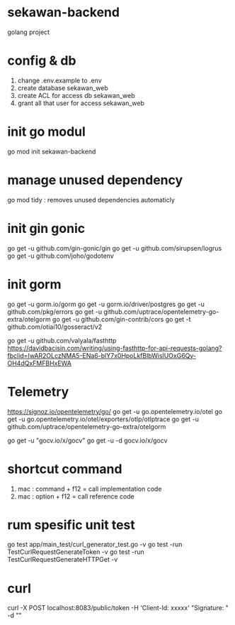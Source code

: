 # sekawan-backend
golang project

# config & db
1. change .env.example to .env
2. create database sekawan_web
3. create ACL for access db sekawan_web
4. grant all that user for access sekawan_web

# init go modul
go mod init sekawan-backend

# manage unused dependency
go mod tidy : removes unused dependencies automaticly

# init gin gonic
go get -u github.com/gin-gonic/gin
go get -u github.com/sirupsen/logrus
go get -u github.com/joho/godotenv

# init gorm
go get -u gorm.io/gorm
go get -u gorm.io/driver/postgres
go get -u github.com/pkg/errors
go get -u github.com/uptrace/opentelemetry-go-extra/otelgorm
go get -u github.com/gin-contrib/cors
go get -t github.com/otiai10/gosseract/v2

go get -u github.com/valyala/fasthttp
https://davidbacisin.com/writing/using-fasthttp-for-api-requests-golang?fbclid=IwAR2OLczNMA5-ENa6-blY7x0HpoLkfBlbWislUOxG6Qy-OH4dQxFMFBHxEWA

# Telemetry
https://signoz.io/opentelemetry/go/
go get -u go.opentelemetry.io/otel
go get -u go.opentelemetry.io/otel/exporters/otlp/otlptrace
go get -u github.com/uptrace/opentelemetry-go-extra/otelgorm

go get -u "gocv.io/x/gocv"
go get -u -d gocv.io/x/gocv

# shortcut command
1. mac : command + f12 = call implementation code
2. mac : option + f12 = call reference code

# rum spesific unit test
go test app/main_test/curl_generator_test.go -v
go test -run TestCurlRequestGenerateToken -v
go test -run TestCurlRequestGenerateHTTPGet -v

# curl
curl -X POST localhost:8083/public/token -H 'Client-Id: xxxxx' "Signature: " -d ""